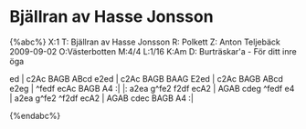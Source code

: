 # Bjällran av Hasse Jonsson

 {%abc%}
X:1
T: Bjällran av Hasse Jonsson
R: Polkett
Z: Anton Teljebäck 2009-09-02
O:Västerbotten
M:4/4
L:1/16
K:Am
D: Burträskar'a - För ditt inre öga

ed | c2Ac BAGB ABcd e2ed | c2Ac BAGB BAAG E2ed | c2Ac BAGB ABcd e2eg | ^fedf ecAc BAGB A4 :|
|: a2ea g^fe2 f2df ecA2 | AGAB cdeg ^fedf e4 | a2ea g^fe2 ^f2df ecA2 | AGAB cdec BAGB A4 :| 


 {%endabc%}
